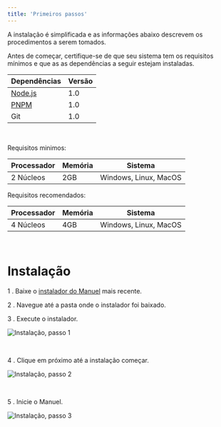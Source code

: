 ```yaml
---
title: 'Primeiros passos'
---
```


A instalação é simplificada e as informações abaixo descrevem os procedimentos a serem tomados.

Antes de começar, certifique-se de que seu sistema tem os requisitos mínimos e que as as dependências a seguir estejam instaladas.

| Dependências  | Versão|
| -             |      -|
|  [Node.js](https://nodejs.org/en/download/)| 1.0 |
|  [PNPM](https://pnpm.io/)  |  1.0 |
|  Git    |  1.0 |

<br>

Requisitos minimos: 

| Processador | Memória | Sistema|
|- | - | - |
| 2 Núcleos| 2GB | Windows, Linux, MacOS |

Requisitos recomendados: 

| Processador | Memória | Sistema|
|- | - | - |
| 4 Núcleos| 4GB | Windows, Linux, MacOS |


<br> 

# Instalação


1 . Baixe o [instalador do Manuel]() mais recente.

2 . Navegue até a pasta onde o instalador foi baixado.

3 . Execute o instalador.

![Instalação, passo 1](media/guide/1-instalacao/1-primeiros-passos/step_1.png)

<br>

4 . Clique em próximo até a instalação começar. 

![Instalação, passo 2](media/guide/1-instalacao/1-primeiros-passos/step_2.png)

<br>

5 . Inicie  o Manuel.

![Instalação, passo 3](media/guide/1-instalacao/1-primeiros-passos/step_3.png)



